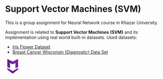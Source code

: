 
# Support Vector Machines (SVM)

This is a group assignment for Neural Network course in Khazar University.

Assignment is related to **Support Vector Machines (SVM)** and its implementation using real world built-in datasets.
Used datasets:
  * [Iris Flower Dataset](https://www.kaggle.com/arshid/iris-flower-dataset)
  * [Breast Cancer Wisconsin (Diagnostic) Data Set](https://www.kaggle.com/uciml/breast-cancer-wisconsin-data)

![alt text][logo]

[logo]: https://github.com/adam-p/markdown-here/raw/master/src/common/images/icon48.png "Logo Title Text 2"
